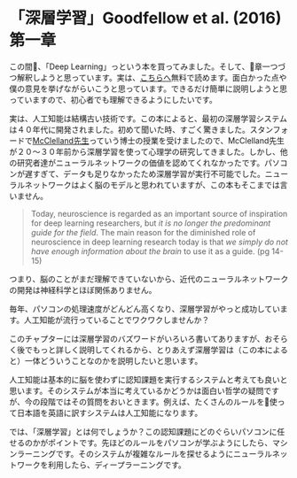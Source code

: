 # 「深層学習」Goodfellow et al. (2016) 第一章

この間、「Deep Learning」っという本を買ってみました。そして、章一つづつ解釈しようと思っています。実は、[こちらへ](http://www.deeplearningbook.org/)無料で読めます。面白かった点や僕の意見を挙げながらいこうと思っています。できるだけ簡単に説明しようと思っていますので、初心者でも理解できるようにしたいです。

実は、人工知能は結構古い技術です。この本によると、最初の深層学習システムは４０年代に開発されました。初めて聞いた時、すごく驚きました。スタンフォードで[McClelland先生](https://en.wikipedia.org/wiki/James_McClelland_(psychologist))っていう博士の授業を受けましたので、McClelland先生が２０〜３０年前から深層学習を使って心理学の研究してきました。しかし、他の研究者達がニューラルネットワークの価値を認めてくれなかったです。パソコンが遅すぎて、データも足りなかったため深層学習が実行不可能でした。ニューラルネットワークはよく脳のモデルと思われていますが、この本もそこまでは言いません。

> Today, neuroscience is regarded as an important source of inspiration for deep learning researchers, but *it is no longer the predominant guide for the field*. The main reason for the diminished role of neuroscience in deep learning research today is that *we simply do not have enough information about the brain* to use it as a guide. (pg 14-15)

つまり、脳のことがまだ理解できていないから、近代のニューラルネットワークの開発は神経科学とほぼ関係ありません。

毎年、パソコンの処理速度がどんどん高くなり、深層学習がやっと成功しています。人工知能が流行っていることでワクワクしませんか？

このチャプターには深層学習のバズワードがいろいろ書いてありますが、おそらく後でもっと詳しく説明してくれるから、とりあえず深層学習は（この本によると）一体どういうことなのかを説明したいと思います。

人工知能は基本的に脳を使わずに認知課題を実行するシステムと考えても良いと思います。そのシステムが本当に考えているかどうかは面白い哲学の疑問ですが、今の段階ではその質問をおいときます。例えば、たくさんのルールを使って日本語を英語に訳すシステムは人工知能になります。

では、「深層学習」とは何でしょうか？この認知課題にどのぐらいパソコンに任せるのかがポイントです。先ほどのルールをパソコンが学ぶようにしたら、マシンラーニングです。そのシステムが複雑なルールを探せるようにニューラルネットワークを利用したら、ディープラーニングです。
